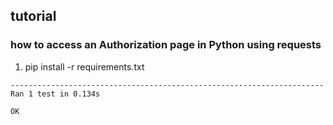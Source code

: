 ## tutorial

### how to access an Authorization page in Python using requests

1.  pip install -r requirements.txt


```shell
----------------------------------------------------------------------
Ran 1 test in 0.134s

OK

```
